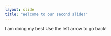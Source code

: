 ```yaml
---
layout: slide
title: "Welcome to our second slide!"
---
```

I am doing my best
Use the left arrow to go back!

